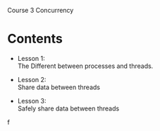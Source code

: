
Course 3 
Concurrency 


Contents
============

* Lesson 1:   
The Different between processes and threads.

* Lesson 2:   
Share data between threads 

* Lesson 3:  
Safely share data between threads 


f